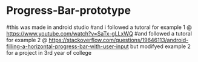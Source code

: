 # Progress-Bar-prototype
#this was made in android studio
#and i followed a tutoral for example 1 @ https://www.youtube.com/watch?v=SaTx-gLLxWQ
#and followed a tutoral for example 2 @ https://stackoverflow.com/questions/19646113/android-filling-a-horizontal-progress-bar-with-user-input
but modifyed example 2 for a project in 3rd year of college
